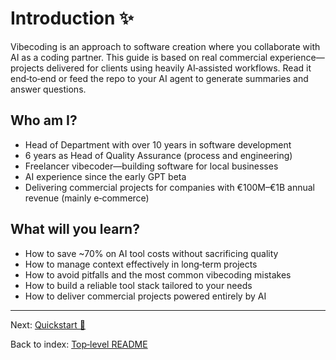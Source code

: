 # Introduction ✨

Vibecoding is an approach to software creation where you collaborate with AI as a coding partner. This guide is based on real commercial experience—projects delivered for clients using heavily AI‑assisted workflows. Read it end‑to‑end or feed the repo to your AI agent to generate summaries and answer questions.

## Who am I?

- Head of Department with over 10 years in software development
- 6 years as Head of Quality Assurance (process and engineering)
- Freelancer vibecoder—building software for local businesses
- AI experience since the early GPT beta
- Delivering commercial projects for companies with €100M–€1B annual revenue (mainly e‑commerce)

## What will you learn?

- How to save ~70% on AI tool costs without sacrificing quality
- How to manage context effectively in long‑term projects
- How to avoid pitfalls and the most common vibecoding mistakes
- How to build a reliable tool stack tailored to your needs
- How to deliver commercial projects powered entirely by AI

---

Next: [Quickstart 🚀](../quickstart/README.md)

Back to index: [Top‑level README](../../README.md)
